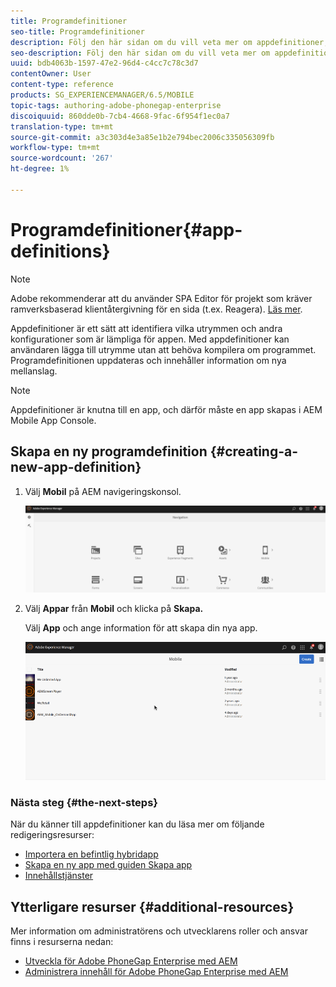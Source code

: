 ```yaml
---
title: Programdefinitioner
seo-title: Programdefinitioner
description: Följ den här sidan om du vill veta mer om appdefinitioner, som är ett sätt att identifiera vilka utrymmen och andra konfigurationer som är lämpliga för appen. Med appdefinitioner kan användaren lägga till utrymme utan att behöva kompilera om programmet.
seo-description: Följ den här sidan om du vill veta mer om appdefinitioner, som är ett sätt att identifiera vilka utrymmen och andra konfigurationer som är lämpliga för appen. Med appdefinitioner kan användaren lägga till utrymme utan att behöva kompilera om programmet.
uuid: bdb4063b-1597-47e2-96d4-c4cc7c78c3d7
contentOwner: User
content-type: reference
products: SG_EXPERIENCEMANAGER/6.5/MOBILE
topic-tags: authoring-adobe-phonegap-enterprise
discoiquuid: 860dde0b-7cb4-4668-9fac-6f954f1ec0a7
translation-type: tm+mt
source-git-commit: a3c303d4e3a85e1b2e794bec2006c335056309fb
workflow-type: tm+mt
source-wordcount: '267'
ht-degree: 1%

---
```



# Programdefinitioner{#app-definitions}

>[!NOTE]
>
>Adobe rekommenderar att du använder SPA Editor för projekt som kräver ramverksbaserad klientåtergivning för en sida (t.ex. Reagera). [Läs mer](/help/sites-developing/spa-overview.md).

Appdefinitioner är ett sätt att identifiera vilka utrymmen och andra konfigurationer som är lämpliga för appen. Med appdefinitioner kan användaren lägga till utrymme utan att behöva kompilera om programmet. Programdefinitionen uppdateras och innehåller information om nya mellanslag.

>[!NOTE]
>
>Appdefinitioner är knutna till en app, och därför måste en app skapas i AEM Mobile App Console.

## Skapa en ny programdefinition {#creating-a-new-app-definition}

1. Välj **Mobil** på AEM navigeringskonsol.

   ![chlimage_1-170](assets/chlimage_1-170.png)

1. Välj **Appar** från **Mobil** och klicka på **Skapa.**

   Välj **App** och ange information för att skapa din nya app.

   ![chlimage_1-11](assets/chlimage_1-11.gif)

### Nästa steg {#the-next-steps}

När du känner till appdefinitioner kan du läsa mer om följande redigeringsresurser:

* [Importera en befintlig hybridapp](/help/mobile/phonegap-adding-content-to-imported-app.md)
* [Skapa en ny app med guiden Skapa app](/help/mobile/phonegap-create-new-app.md)
* [Innehållstjänster](/help/mobile/develop-content-as-a-service.md)

## Ytterligare resurser {#additional-resources}

Mer information om administratörens och utvecklarens roller och ansvar finns i resurserna nedan:

* [Utveckla för Adobe PhoneGap Enterprise med AEM](/help/mobile/developing-in-phonegap.md)
* [Administrera innehåll för Adobe PhoneGap Enterprise med AEM](/help/mobile/administer-phonegap.md)


